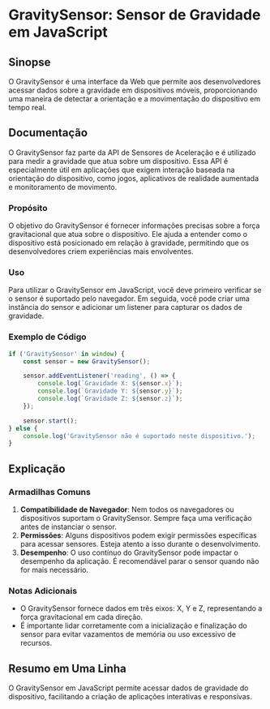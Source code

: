 <!--
Meta Description: # GravitySensor: Sensor de Gravidade em JavaScript ## Sinopse O GravitySensor é uma interface da Web que permite aos desenvolvedores acessar dados sob...
Meta Keywords: gravitysensor, sensor, gravidade, dispositivo, uma
-->

# GravitySensor: Sensor de Gravidade em JavaScript

## Sinopse
O GravitySensor é uma interface da Web que permite aos desenvolvedores acessar dados sobre a gravidade em dispositivos móveis, proporcionando uma maneira de detectar a orientação e a movimentação do dispositivo em tempo real.

## Documentação
O GravitySensor faz parte da API de Sensores de Aceleração e é utilizado para medir a gravidade que atua sobre um dispositivo. Essa API é especialmente útil em aplicações que exigem interação baseada na orientação do dispositivo, como jogos, aplicativos de realidade aumentada e monitoramento de movimento.

### Propósito
O objetivo do GravitySensor é fornecer informações precisas sobre a força gravitacional que atua sobre o dispositivo. Ele ajuda a entender como o dispositivo está posicionado em relação à gravidade, permitindo que os desenvolvedores criem experiências mais envolventes.

### Uso
Para utilizar o GravitySensor em JavaScript, você deve primeiro verificar se o sensor é suportado pelo navegador. Em seguida, você pode criar uma instância do sensor e adicionar um listener para capturar os dados de gravidade.

### Exemplo de Código
```javascript
if ('GravitySensor' in window) {
    const sensor = new GravitySensor();

    sensor.addEventListener('reading', () => {
        console.log(`Gravidade X: ${sensor.x}`);
        console.log(`Gravidade Y: ${sensor.y}`);
        console.log(`Gravidade Z: ${sensor.z}`);
    });

    sensor.start();
} else {
    console.log('GravitySensor não é suportado neste dispositivo.');
}
```

## Explicação
### Armadilhas Comuns
1. **Compatibilidade de Navegador**: Nem todos os navegadores ou dispositivos suportam o GravitySensor. Sempre faça uma verificação antes de instanciar o sensor.
2. **Permissões**: Alguns dispositivos podem exigir permissões específicas para acessar sensores. Esteja atento a isso durante o desenvolvimento.
3. **Desempenho**: O uso contínuo do GravitySensor pode impactar o desempenho da aplicação. É recomendável parar o sensor quando não for mais necessário.

### Notas Adicionais
- O GravitySensor fornece dados em três eixos: X, Y e Z, representando a força gravitacional em cada direção.
- É importante lidar corretamente com a inicialização e finalização do sensor para evitar vazamentos de memória ou uso excessivo de recursos.

## Resumo em Uma Linha
O GravitySensor em JavaScript permite acessar dados de gravidade do dispositivo, facilitando a criação de aplicações interativas e responsivas.